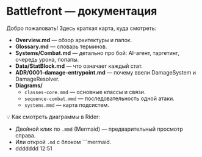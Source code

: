 ﻿# Battlefront — документация

Добро пожаловать! Здесь краткая карта, куда смотреть:

- **Overview.md** — обзор архитектуры и папок.
- **Glossary.md** — словарь терминов.
- **Systems/Combat.md** — детально про бой: AI-агент, таргетинг, очередь урона, попапы.
- **Data/StatBlock.md** — что означает каждый стат.
- **ADR/0001-damage-entrypoint.md** — почему ввели DamageSystem и DamageResolver.
- **Diagrams/**
    - `classes-core.mmd` — основные классы и связи.
    - `sequence-combat.mmd` — последовательность одной атаки.
    - `systems.mmd` — карта подсистем.

💡 Как смотреть диаграммы в Rider:
- Двойной клик по `.mmd` (Mermaid) — предварительный просмотр справа.
- Или открой `.md` с блоком ```mermaid.
- ddddddd 12:51
